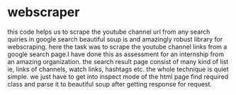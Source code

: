 # webscraper
this code helps us to scrape the youtube channel url from any search quiries in google search
beautiful soup is and amazingly robust library for webscraping. here the task was to scrape the youtube channel links from a google search page.I have done this as assessment for an internship from an amazing organization.
the search result page consist of many kind of list ie, links of channels, watch links, hashtags etc. the whole technique is quiet simple. we just have to get into inspect mode of the html page find required class and parse it to beautiful soup after getting response for request.
